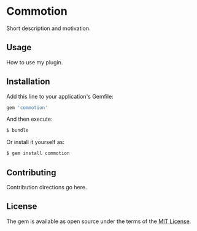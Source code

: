 # Commotion
Short description and motivation.

## Usage
How to use my plugin.

## Installation
Add this line to your application's Gemfile:

```ruby
gem 'commotion'
```

And then execute:
```bash
$ bundle
```

Or install it yourself as:
```bash
$ gem install commotion
```

## Contributing
Contribution directions go here.

## License
The gem is available as open source under the terms of the [MIT License](http://opensource.org/licenses/MIT).
